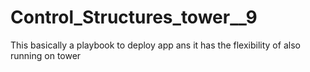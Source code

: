 # Control_Structures_tower__9
This basically a playbook to deploy app ans it has the flexibility of also running on tower
